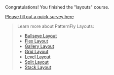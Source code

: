 Congratulations! You finished the "layouts" course.

[Please fill out a quick survey here](https://redhatdg.co1.qualtrics.com/jfe/form/SV_bIRZRHYJyGsKBSt?Module=htmlcss-module4)

> Learn more about PatternFly Layouts:
>- [Bullseye Layout](https://www.patternfly.org/v4/layouts/bullseye)
>- [Flex Layout](https://www.patternfly.org/v4/layouts/flex)
>- [Gallery Layout](https://www.patternfly.org/v4/layouts/gallery)
>- [Grid Layout](https://www.patternfly.org/v4/layouts/grid)
>- [Level Layout](https://www.patternfly.org/v4/layouts/level)
>- [Split Layout](https://www.patternfly.org/v4/layouts/split)
>- [Stack Layout](https://www.patternfly.org/v4/layouts/stack)
